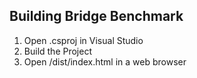 ﻿## Building Bridge Benchmark

1. Open .csproj in Visual Studio
2. Build the Project
3. Open /dist/index.html in a web browser